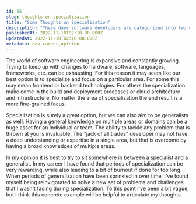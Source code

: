```yaml
---
id: 55
slug: thoughts-on-specialization
title: "Some Thoughts on Specialization"
description: "These days software developers are categorized into two common buckets, generalists and specialists. Neither category has an inherent advantage over the other and often times the pros and cons of a categories are contextual. In this post, I'm going to share my current thoughts on these categories and how floating between them has impacted my career."
publishedAt: 2022-11-10T02:10:00.000Z
updatedAt: 2022-11-10T02:10:00.000Z
metadata: dev,career,opinion
---
```


The world of software engineering is expansive and constantly growing. Trying to keep up with changes to hardware, software, languages, frameworks, etc. can be exhausting. For this reason it may seem like our best option is to specialize and focus on a particular area. For some this may mean frontend or backend technologies. For others the specialization make come in the build and deployment processes or cloud architecture and infrastructure. No matter the area of specialization the end result is a more fine-grained focus.

Specialization is surely a great option, but we can also aim to be generalists as well. Having a general knowledge on multiple areas or domains can be a huge asset for an individual or team. The ability to tackle any problem that is thrown at you is invaluable. The "jack of all trades" developer may not have a deep understanding or expertise in a single area, but that is overcome by having a broad knowledges of multiple areas.

In my opinion it is best to try to sit somewhere in between a specialist and a generalist. In my career I have found that periods of specialization can be very rewarding, while also leading to a bit of burnout if done for too long. When periods of generalization have been sprinkled in over time, I've found myself being reinvigorated to solve a new set of problems and challenges that I wasn't facing during specialization. To this point I've been a bit vague, but I think this concrete example will be helpful to articulate my thoughts.

